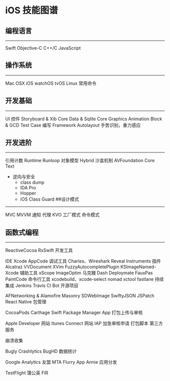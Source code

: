 # iOS 技能图谱

## 编程语言
---
Swift
Objective-C
C++/C
JavaScript
## 操作系统
---
Mac OSX
iOS
watchOS
tvOS
Linux 常用命令
## 开发基础
---
UI 控件
Storyboard & Xib
Core Data & Sqlite
Core Graphics
Animation
Block & GCD
Test Case 编写
Framework
Autolayout
手势识别，重力感应
## 开发进阶
---
引用计数
Runtime
Runloop
对象模型
Hybrid
沙盒机制
AVFoundation
Core Text
- 逆向与安全
    - class dump
    - IDA Pro
    - Hopper
    - iOS Class Guard
##设计模式
---
MVC
MVVM
通知
代理
KVO
工厂模式
命令模式
## 函数式编程
---
ReactiveCocoa
RxSwift
开发工具

IDE
Xcode
AppCode
调试工具
Charles、Wireshark
Reveal
Instruments
插件
Alcatraz
VVDocument
XVim
FuzzyAutocompletePlugin
KSImageNamed-Xcode
辅助工具
xScope
ImageOptim
马克鳗
Dash
Deploymate
FauxPas
PaintCode
命令行工具
xcodebuild、xcode-select
nomad
xctool
fastlane
持续集成
Jenkins
Travis CI
Bot
开源项目

AFNetworking & Alamofire
Masonry
SDWebImage
SwiftyJSON
JSPatch
React Native
包管理

CocoaPods
Carthage
Swift Package Manager
App 打包上传与审核

Apple Developer 网站
Itunes Connect 网站
IAP
加急审核申请
打包脚本
第三方服务

崩溃收集

Bugly
Crashlytics
BugHD
数据统计

Google Analytics
友盟
MTA
Flurry
App Annie
应用分发

TestFlight
蒲公英
FIR